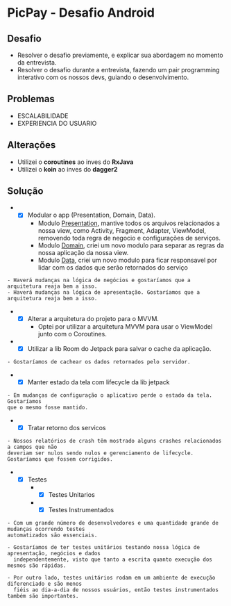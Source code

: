 # PicPay - Desafio Android

## Desafio

- Resolver o desafio previamente, e explicar sua abordagem no momento da entrevista.
- Resolver o desafio durante a entrevista, fazendo um pair programming interativo com os nossos 
devs, guiando o desenvolvimento.

## Problemas

- ESCALABILIDADE
- EXPERIENCIA DO USUARIO

## Alterações

- Utilizei o **coroutines** ao inves do **RxJava**
- Utilizei o **koin** ao inves do **dagger2**

## Solução

- -[x] Modular o app (Presentation, Domain, Data).
    - Modulo [Presentation](https://github.com/bruunoh/desafio-android/tree/dev/app), mantive todos os arquivos relacionados a nossa 
    view, como Activity, Fragment, Adapter, ViewModel, removendo toda regra de negocio e configurações de serviços.
    - Modulo [Domain](https://github.com/bruunoh/desafio-android/tree/dev/domain), criei um novo modulo para separar as regras da nossa aplicação da nossa view.
    - Modulo [Data](https://github.com/bruunoh/desafio-android/tree/dev/data), criei um novo modulo para ficar responsavel por lidar com os dados que serão
    retornados do serviço
```
- Haverá mudanças na lógica de negócios e gostaríamos que a arquitetura reaja bem a isso.
- Haverá mudanças na lógica de apresentação. Gostaríamos que a arquitetura reaja bem a isso.
```
- -[x] Alterar a arquitetura do projeto para o MVVM.
    - Optei por utilizar a arquitetura MVVM para usar o ViewModel junto com o Coroutines.
     
- -[x] Utilizar a lib Room do Jetpack para salvar o cache da aplicação.
```
- Gostaríamos de cachear os dados retornados pelo servidor.
```

- -[x] Manter estado da tela com lifecycle da lib jetpack
```
- Em mudanças de configuração o aplicativo perde o estado da tela. Gostaríamos 
que o mesmo fosse mantido.
```

- -[x] Tratar retorno dos servicos
``` 
- Nossos relatórios de crash têm mostrado alguns crashes relacionados a campos que não 
deveriam ser nulos sendo nulos e gerenciamento de lifecycle. Gostaríamos que fossem corrigidos.
```
    
- -[x] Testes
    - -[x] Testes Unitarios
    - -[x] Testes Instrumentados
```
- Com um grande número de desenvolvedores e uma quantidade grande de mudanças ocorrendo testes 
automatizados são essenciais.

- Gostaríamos de ter testes unitários testando nossa lógica de apresentação, negócios e dados 
  independentemente, visto que tanto a escrita quanto execução dos mesmos são rápidas.
  
- Por outro lado, testes unitários rodam em um ambiente de execução diferenciado e são menos 
  fiéis ao dia-a-dia de nossos usuários, então testes instrumentados também são importantes.
```